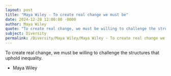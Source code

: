```yaml
---
layout: post
title: "Maya Wiley - To create real change we must be"
date: 2024-12-28 12:00:00 -0000
author: Maya Wiley
quote: "To create real change, we must be willing to challenge the structures that uphold inequality."
subject: Diversity
permalink: /Diversity/Maya Wiley/Maya Wiley - To create real change we must be
---
```


To create real change, we must be willing to challenge the structures that uphold inequality.

- Maya Wiley

